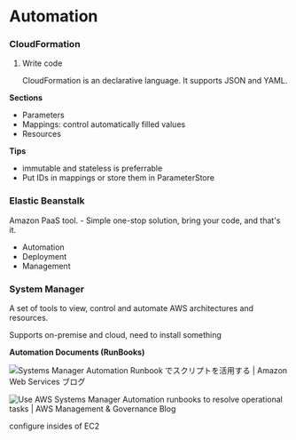 # Automation

### CloudFormation

1. Write code

   CloudFormation is an declarative language. It supports JSON and YAML.

**Sections**

- Parameters
- Mappings: control automatically filled values
- Resources

**Tips**

- immutable and stateless is preferrable
- Put IDs in mappings or store them in ParameterStore

### Elastic Beanstalk

Amazon PaaS tool. - Simple one-stop solution, bring your code, and that's it.

- Automation
- Deployment
- Management

### System Manager

A set of tools to view, control and automate AWS architectures and resources.

Supports on-premise and cloud, need to install something

**Automation Documents (RunBooks)**

![Systems Manager Automation Runbook でスクリプトを活用する | Amazon Web Services ブログ](https://d2908q01vomqb2.cloudfront.net/b3f0c7f6bb763af1be91d9e74eabfeb199dc1f1f/2021/06/04/Figure1-Solution-flow.png)

![Use AWS Systems Manager Automation runbooks to resolve operational tasks |  AWS Management &amp; Governance Blog](https://d2908q01vomqb2.cloudfront.net/972a67c48192728a34979d9a35164c1295401b71/2021/06/08/devops-992-02-Figure1.png)

configure insides of EC2

